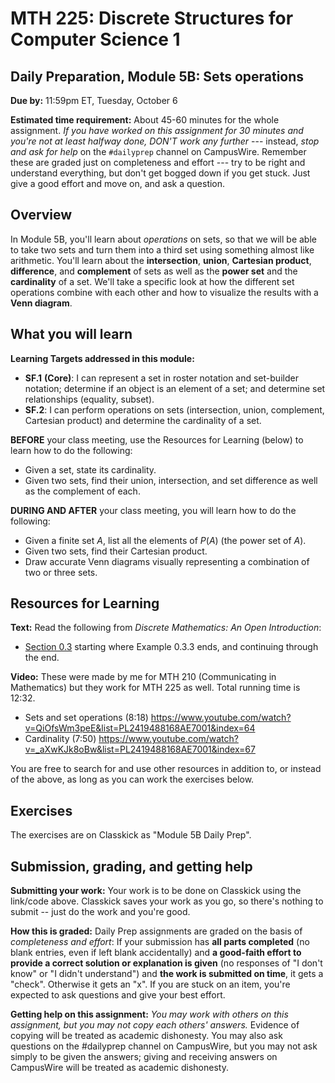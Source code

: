 # MTH 225: Discrete Structures for Computer Science 1 

## Daily Preparation, Module 5B: Sets operations

**Due by:** 11:59pm ET, Tuesday, October 6

**Estimated time requirement:** About 45-60 minutes for the whole assignment. *If you have worked on this assignment for 30 minutes and you're not at least halfway done, DON'T work any further* --- instead, *stop and ask for help* on the `#dailyprep` channel on CampusWire. Remember these are graded just on completeness and effort --- try to be right and understand everything, but don't get bogged down if you get stuck. Just give a good effort and move on, and ask a question. 



## Overview 

In Module 5B, you'll learn about *operations* on sets, so that we will be able to take two sets and turn them into a third set using something almost like arithmetic. You'll learn about the **intersection**, **union**, **Cartesian product**, **difference**, and **complement** of sets as well as the **power set** and the **cardinality** of a set. We'll take a specific look at how the different set operations combine with each other and how to visualize the results with a **Venn diagram**. 

## What you will learn 

**Learning Targets addressed in this module:** 

-   **SF.1**  **(Core)**: I can represent a set in roster notation and set-builder notation; determine if an object is an element of a set; and determine set relationships (equality, subset).
-   **SF.2**: I can perform operations on sets (intersection, union, complement, Cartesian product) and determine the cardinality of a set.

**BEFORE** your class meeting, use the Resources for Learning (below) to learn how to do the following: 

- Given a set, state its cardinality.
- Given two sets, find their union, intersection, and set difference as well as the complement of each.

**DURING AND AFTER** your class meeting, you will learn how to do the following: 

- Given a finite set $A$, list all the elements of $P(A)$ (the power set of $A$).  
- Given two sets, find their Cartesian product. 
- Draw accurate Venn diagrams visually representing a combination of two or three sets. 

## Resources for Learning

**Text:** Read the following from *Discrete Mathematics: An Open Introduction*: 

- [Section 0.3]([http://discrete.openmathbooks.org/dmoi3/sec_intro-sets.html](http://discrete.openmathbooks.org/dmoi3/sec_intro-sets.html)) starting where Example 0.3.3 ends, and continuing through the end. 


**Video:** These were made by me for MTH 210 (Communicating in Mathematics) but they work for MTH 225 as well. Total running time is 12:32. 

- Sets and set operations (8:18) https://www.youtube.com/watch?v=QiOfsWm3peE&list=PL2419488168AE7001&index=64
- Cardinality (7:50) https://www.youtube.com/watch?v=_aXwKJk8oBw&list=PL2419488168AE7001&index=67


You are free to search for and use other resources in addition to, or instead of the above, as long as you can work the exercises below.



## Exercises

The exercises are on Classkick as "Module 5B Daily Prep". 

## Submission, grading, and getting help 

**Submitting your work:** Your work is to be done on Classkick using the link/code above. Classkick saves your work as you go, so there's nothing to submit -- just do the work and you're good. 

**How this is graded:** Daily Prep assignments are graded on the basis of *completeness and effort*: If your submission has **all parts completed** (no blank entries, even if left blank accidentally) and **a good-faith effort to provide a correct solution or explanation is given** (no responses of "I don't know" or "I didn't understand") and **the work is submitted on time**, it gets a "check". Otherwise it gets an "x". If you are stuck on an item, you're expected to ask questions and give your best effort.  

**Getting help on this assignment:** *You may work with others on this assignment, but you may not copy each others' answers.* Evidence of copying will be treated as academic dishonesty. You may also ask questions on the #dailyprep channel on CampusWire, but you may not ask simply to be given the answers; giving and receiving answers on CampusWire will be treated as academic dishonesty.
<!--stackedit_data:
eyJoaXN0b3J5IjpbMTg5NTc0MjczNSw4ODU3OTU4OCw3MzA5OT
gxMTZdfQ==
-->